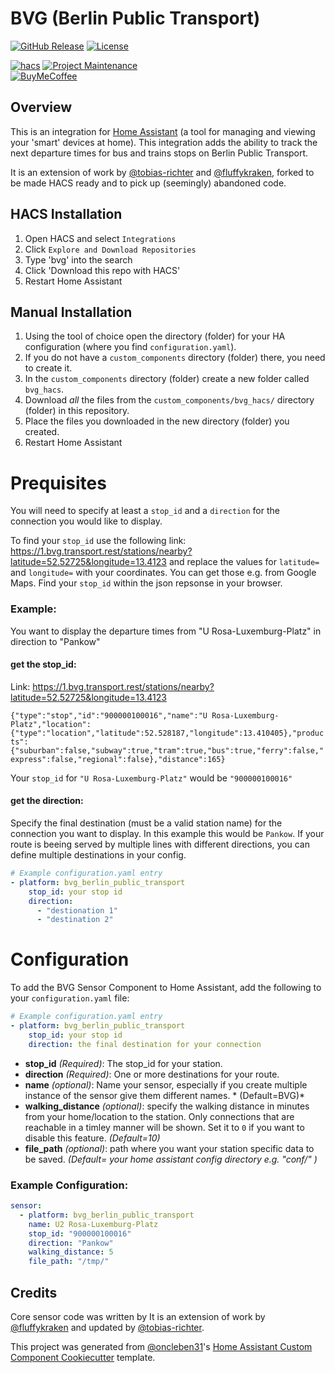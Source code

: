 # BVG (Berlin Public Transport)

[![GitHub Release][releases-shield]][releases]
[![License][license-shield]](LICENSE)

[![hacs][hacsbadge]][hacs]
[![Project Maintenance][maintenance-shield]][user_profile]  
[![BuyMeCoffee][buymecoffeebadge]][buymecoffee]


## Overview

This is an integration for [Home Assistant](https://www.home-assistant.io/) (a tool for managing and viewing your 'smart' devices at home). This integration adds the ability to track the next departure times for bus and trains stops on Berlin Public Transport.  

It is an extension of work by [@tobias-richter](https://github.com/tobias-richter) and [@fluffykraken](https://github.com/fluffykraken), forked to be made HACS ready and to pick up (seemingly) abandoned code.  

## HACS Installation

1. Open HACS and select `Integrations`
2. Click `Explore and Download Repositories`
3. Type 'bvg' into the search
4. Click 'Download this repo with HACS'
5. Restart Home Assistant

## Manual Installation

1. Using the tool of choice open the directory (folder) for your HA configuration (where you find `configuration.yaml`).
2. If you do not have a `custom_components` directory (folder) there, you need to create it.
3. In the `custom_components` directory (folder) create a new folder called `bvg_hacs`.
4. Download _all_ the files from the `custom_components/bvg_hacs/` directory (folder) in this repository.
5. Place the files you downloaded in the new directory (folder) you created.
6. Restart Home Assistant

# Prequisites

You will need to specify at least a ``stop_id`` and a ``direction`` for the connection you would like to display.

To find your ``stop_id`` use the following link: https://1.bvg.transport.rest/stations/nearby?latitude=52.52725&longitude=13.4123 and replace the values for ```latitude=``` and ```longitude=``` with your coordinates. You can get those e.g. from Google Maps.
Find your `stop_id` within the json repsonse in your browser. 

### Example:
You want to display the departure times from "U Rosa-Luxemburg-Platz" in direction to "Pankow"

#### get the stop_id:

Link: https://1.bvg.transport.rest/stations/nearby?latitude=52.52725&longitude=13.4123

``
{"type":"stop","id":"900000100016","name":"U Rosa-Luxemburg-Platz","location":{"type":"location","latitude":52.528187,"longitude":13.410405},"products":{"suburban":false,"subway":true,"tram":true,"bus":true,"ferry":false,"express":false,"regional":false},"distance":165}
``

Your ``stop_id`` for ``"U Rosa-Luxemburg-Platz"`` would be ``"900000100016"``

#### get the direction:

Specify the final destination (must be a valid station name) for the connection you want to display. In this example this would be ``Pankow``. If your route is beeing served by multiple lines with different directions, you can define multiple destinations in your config.

```yaml
# Example configuration.yaml entry
- platform: bvg_berlin_public_transport
    stop_id: your stop id
    direction: 
      - "destionation 1"
      - "destination 2"
````

# Configuration

To add the BVG Sensor Component to Home Assistant, add the following to your `configuration.yaml` file:

```yaml
# Example configuration.yaml entry
- platform: bvg_berlin_public_transport
    stop_id: your stop id
    direction: the final destination for your connection
````

- **stop_id** *(Required)*: The stop_id for your station.
- **direction** *(Required)*: One or more destinations for your route.
- **name** *(optional)*: Name your sensor, especially if you create multiple instance of the sensor give them different names. * (Default=BVG)*
- **walking_distance** *(optional)*: specify the walking distance in minutes from your home/location to the station. Only connections that are reachable in a timley manner will be shown. Set it to ``0`` if you want to disable this feature. *(Default=10)*
- **file_path** *(optional)*: path where you want your station specific data to be saved. *(Default= your home assistant config directory e.g. "conf/" )*

### Example Configuration:
```yaml
sensor:
  - platform: bvg_berlin_public_transport
    name: U2 Rosa-Luxemburg-Platz
    stop_id: "900000100016"
    direction: "Pankow"
    walking_distance: 5
    file_path: "/tmp/"
```

<!---->

## Credits

Core sensor code was written by It is an extension of work by [@fluffykraken](https://github.com/fluffykraken) and updated by [@tobias-richter](tobias-richter). 

This project was generated from [@oncleben31](https://github.com/oncleben31)'s [Home Assistant Custom Component Cookiecutter](https://github.com/oncleben31/cookiecutter-homeassistant-custom-component) template.

[buymecoffee]: https://www.buymeacoffee.com/secretdarkR
[buymecoffeebadge]: https://img.shields.io/badge/buy%20me%20a%20coffee-donate-yellow.svg?style=for-the-badge
[hacs]: https://hacs.xyz
[hacsbadge]: https://img.shields.io/badge/HACS-Custom-orange.svg?style=for-the-badge
[exampleimg]: example.png
[license-shield]: https://img.shields.io/github/license/ryanbateman/bvg_hacs.svg?style=for-the-badge
[maintenance-shield]: https://img.shields.io/badge/maintainer-%40ryanbateman-blue.svg?style=for-the-badge
[releases-shield]: https://img.shields.io/github/release/ryanbateman/bvg_hacs.svg?style=for-the-badge
[releases]: https://github.com/ryanbateman/bvg_hacs/releases
[user_profile]: https://github.com/ryanbateman
